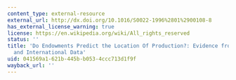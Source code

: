 ```yaml
---
content_type: external-resource
external_url: http://dx.doi.org/10.1016/S0022-1996%2801%2900108-8
has_external_license_warning: true
license: https://en.wikipedia.org/wiki/All_rights_reserved
status: ''
title: 'Do Endowments Predict the Location Of Production?: Evidence from National
  and International Data'
uid: 041569a1-621b-445b-b053-4ccc713d1f9f
wayback_url: ''
---
```

